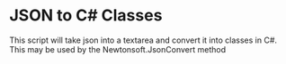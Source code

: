 # JSON to C# Classes
This script will take json into a textarea and convert it into classes in C#. This may be used by the Newtonsoft.JsonConvert method
